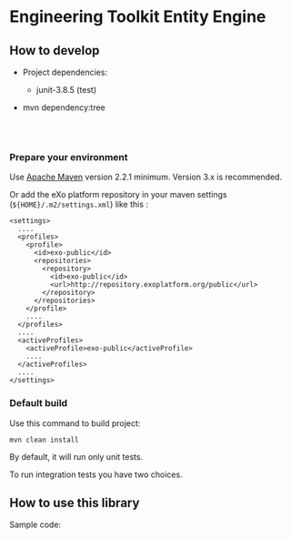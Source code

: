 # Engineering Toolkit Entity Engine


## How to develop

* Project dependencies:
    + junit-3.8.5 (test)

* mvn dependency:tree
  <pre>

   
  </pre>


### Prepare your environment

Use [Apache Maven][maven] version 2.2.1 minimum. Version 3.x is recommended.


Or add the eXo platform repository in your maven settings (`${HOME}/.m2/settings.xml`) like this :

    <settings>
      ....
      <profiles>
        <profile>
          <id>exo-public</id>
          <repositories>
            <repository>
              <id>exo-public</id>
              <url>http://repository.exoplatform.org/public</url>
            </repository>
          </repositories>
        </profile>
        ....
      </profiles>
      ....
      <activeProfiles>
        <activeProfile>exo-public</activeProfile>
        ....
      </activeProfiles>
      ....
    </settings>

[maven]: http://maven.apache.org "Apache Maven"
[central]: http://repo1.maven.org "Maven Central Repository"

### Default build

Use this command to build project:

    mvn clean install

By default, it will run only unit tests.

To run integration tests you have two choices.


## How to use this library

Sample code:

    

